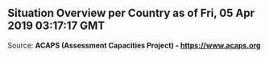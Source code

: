## Situation Overview per Country as of Fri, 05 Apr 2019 03:17:17 GMT

Source: **ACAPS (Assessment Capacities Project) - https://www.acaps.org**